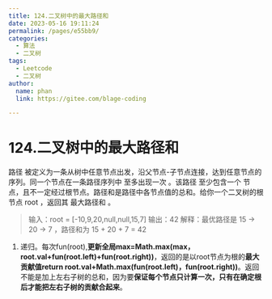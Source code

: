 ```yaml
---
title: 124.二叉树中的最大路径和
date: 2023-05-16 19:11:24
permalink: /pages/e55bb9/
categories: 
  - 算法
  - 二叉树
tags: 
  - Leetcode
  - 二叉树
author: 
  name: phan
  link: https://gitee.com/blage-coding

---
```

# 124.二叉树中的最大路径和

路径 被定义为一条从树中任意节点出发，沿父节点-子节点连接，达到任意节点的序列。同一个节点在一条路径序列中 至多出现一次 。该路径 至少包含一个 节点，且不一定经过根节点。路径和是路径中各节点值的总和。给你一个二叉树的根节点 root ，返回其 最大路径和 。

> 输入：root = [-10,9,20,null,null,15,7]
> 输出：42
> 解释：最优路径是 15 -> 20 -> 7 ，路径和为 15 + 20 + 7 = 42

1. 递归。每次fun(root),**更新全局max=Math.max(max，root.val+fun(root.left)+fun(root.right))**，返回的是以root节点为根的**最大贡献值return root.val+Math.max(fun(root.left)，fun(root.right))**。返回不能是加上左右子树的总和，因为要**保证每个节点只计算一次，只有在确定根后才能把左右子树的贡献合起来**。